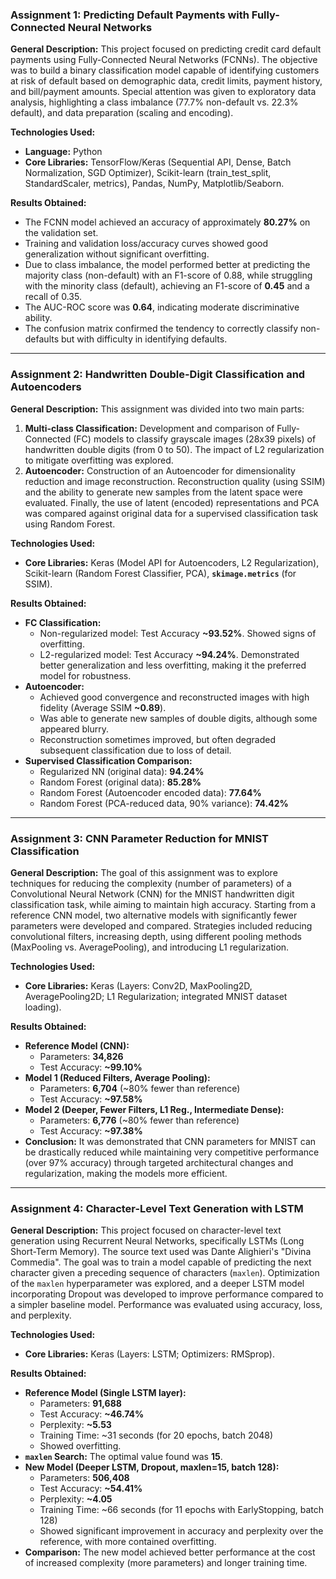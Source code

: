 ### **Assignment 1: Predicting Default Payments with Fully-Connected Neural Networks**

**General Description:**
This project focused on predicting credit card default payments using Fully-Connected Neural Networks (FCNNs). The objective was to build a binary classification model capable of identifying customers at risk of default based on demographic data, credit limits, payment history, and bill/payment amounts. Special attention was given to exploratory data analysis, highlighting a class imbalance (77.7% non-default vs. 22.3% default), and data preparation (scaling and encoding).

**Technologies Used:**
* **Language:** Python
* **Core Libraries:** TensorFlow/Keras (Sequential API, Dense, Batch Normalization, SGD Optimizer), Scikit-learn (train\_test\_split, StandardScaler, metrics), Pandas, NumPy, Matplotlib/Seaborn.

**Results Obtained:**
* The FCNN model achieved an accuracy of approximately **80.27%** on the validation set.
* Training and validation loss/accuracy curves showed good generalization without significant overfitting.
* Due to class imbalance, the model performed better at predicting the majority class (non-default) with an F1-score of 0.88, while struggling with the minority class (default), achieving an F1-score of **0.45** and a recall of 0.35.
* The AUC-ROC score was **0.64**, indicating moderate discriminative ability.
* The confusion matrix confirmed the tendency to correctly classify non-defaults but with difficulty in identifying defaults.

---

### **Assignment 2: Handwritten Double-Digit Classification and Autoencoders**

**General Description:**
This assignment was divided into two main parts:
1.  **Multi-class Classification:** Development and comparison of Fully-Connected (FC) models to classify grayscale images (28x39 pixels) of handwritten double digits (from 0 to 50). The impact of L2 regularization to mitigate overfitting was explored.
2.  **Autoencoder:** Construction of an Autoencoder for dimensionality reduction and image reconstruction. Reconstruction quality (using SSIM) and the ability to generate new samples from the latent space were evaluated. Finally, the use of latent (encoded) representations and PCA was compared against original data for a supervised classification task using Random Forest.

**Technologies Used:**
* **Core Libraries:** Keras (Model API for Autoencoders, L2 Regularization), Scikit-learn (Random Forest Classifier, PCA), **`skimage.metrics`** (for SSIM).

**Results Obtained:**
* **FC Classification:**
    * Non-regularized model: Test Accuracy **~93.52%**. Showed signs of overfitting.
    * L2-regularized model: Test Accuracy **~94.24%**. Demonstrated better generalization and less overfitting, making it the preferred model for robustness.
* **Autoencoder:**
    * Achieved good convergence and reconstructed images with high fidelity (Average SSIM **~0.89**).
    * Was able to generate new samples of double digits, although some appeared blurry.
    * Reconstruction sometimes improved, but often degraded subsequent classification due to loss of detail.
* **Supervised Classification Comparison:**
    * Regularized NN (original data): **94.24%**
    * Random Forest (original data): **85.28%**
    * Random Forest (Autoencoder encoded data): **77.64%**
    * Random Forest (PCA-reduced data, 90% variance): **74.42%**

---

### **Assignment 3: CNN Parameter Reduction for MNIST Classification**

**General Description:**
The goal of this assignment was to explore techniques for reducing the complexity (number of parameters) of a Convolutional Neural Network (CNN) for the MNIST handwritten digit classification task, while aiming to maintain high accuracy. Starting from a reference CNN model, two alternative models with significantly fewer parameters were developed and compared. Strategies included reducing convolutional filters, increasing depth, using different pooling methods (MaxPooling vs. AveragePooling), and introducing L1 regularization.

**Technologies Used:**
* **Core Libraries:** Keras (Layers: Conv2D, MaxPooling2D, AveragePooling2D; L1 Regularization; integrated MNIST dataset loading).

**Results Obtained:**
* **Reference Model (CNN):**
    * Parameters: **34,826**
    * Test Accuracy: **~99.10%**
* **Model 1 (Reduced Filters, Average Pooling):**
    * Parameters: **6,704** (~80% fewer than reference)
    * Test Accuracy: **~97.58%**
* **Model 2 (Deeper, Fewer Filters, L1 Reg., Intermediate Dense):**
    * Parameters: **6,776** (~80% fewer than reference)
    * Test Accuracy: **~97.38%**
* **Conclusion:** It was demonstrated that CNN parameters for MNIST can be drastically reduced while maintaining very competitive performance (over 97% accuracy) through targeted architectural changes and regularization, making the models more efficient.

---

### **Assignment 4: Character-Level Text Generation with LSTM**

**General Description:**
This project focused on character-level text generation using Recurrent Neural Networks, specifically LSTMs (Long Short-Term Memory). The source text used was Dante Alighieri's "Divina Commedia". The goal was to train a model capable of predicting the next character given a preceding sequence of characters (`maxlen`). Optimization of the `maxlen` hyperparameter was explored, and a deeper LSTM model incorporating Dropout was developed to improve performance compared to a simpler baseline model. Performance was evaluated using accuracy, loss, and perplexity.

**Technologies Used:**
* **Core Libraries:** Keras (Layers: LSTM; Optimizers: RMSprop).

**Results Obtained:**
* **Reference Model (Single LSTM layer):**
    * Parameters: **91,688**
    * Test Accuracy: **~46.74%**
    * Perplexity: **~5.53**
    * Training Time: ~31 seconds (for 20 epochs, batch 2048)
    * Showed overfitting.
* **`maxlen` Search:** The optimal value found was **15**.
* **New Model (Deeper LSTM, Dropout, maxlen=15, batch 128):**
    * Parameters: **506,408**
    * Test Accuracy: **~54.41%**
    * Perplexity: **~4.05**
    * Training Time: ~66 seconds (for 11 epochs with EarlyStopping, batch 128)
    * Showed significant improvement in accuracy and perplexity over the reference, with more contained overfitting.
* **Comparison:** The new model achieved better performance at the cost of increased complexity (more parameters) and longer training time.

